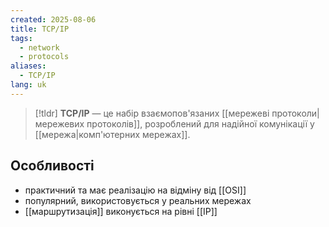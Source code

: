 ```yaml
---
created: 2025-08-06
title: TCP/IP
tags:
  - network
  - protocols
aliases:
  - TCP/IP
lang: uk
---
```

> [!tldr]
> **TCP/IP** — це набір взаємопов'язаних [[мережеві протоколи|мережевих протоколів]], розроблений для надійної комунікації у [[мережа|комп'ютерних мережах]].

## Особливості

- практичний та має реалізацію на відміну від [[OSI]]
- популярний, використовується у реальних мережах
- [[маршрутизація]] виконується на рівні [[IP]]